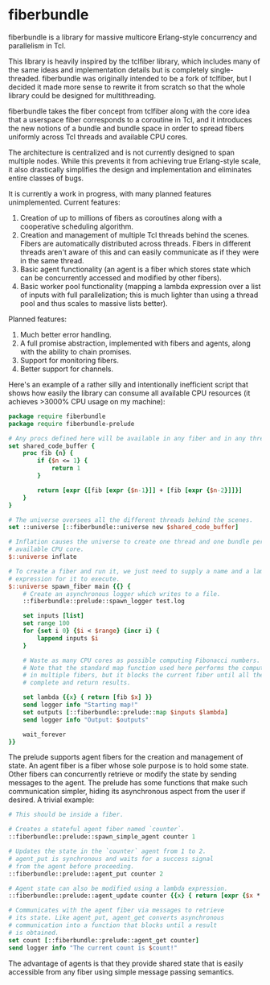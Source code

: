 fiberbundle
===========

fiberbundle is a library for massive multicore Erlang-style concurrency and parallelism in Tcl.

This library is heavily inspired by the tclfiber library, which includes many of the same ideas and implementation details but is completely single-threaded. fiberbundle was originally intended to be a fork of tclfiber, but I decided it made more sense to rewrite it from scratch so that the whole library could be designed for multithreading.

fiberbundle takes the fiber concept from tclfiber along with the core idea that a userspace fiber corresponds to a coroutine in Tcl, and it introduces the new notions of a bundle and bundle space in order to spread fibers uniformly across Tcl threads and available CPU cores.

The architecture is centralized and is not currently designed to span multiple nodes. While this prevents it from achieving true Erlang-style scale, it also drastically simplifies the design and implementation and eliminates entire classes of bugs.

It is currently a work in progress, with many planned features unimplemented. Current features:

1. Creation of up to millions of fibers as coroutines along with a cooperative scheduling algorithm.
2. Creation and management of multiple Tcl threads behind the scenes. Fibers are automatically distributed across threads. Fibers in different threads aren't aware of this and can easily communicate as if they were in the same thread.
3. Basic agent functionality (an agent is a fiber which stores state which can be concurrently accessed and modified by other fibers).
4. Basic worker pool functionality (mapping a lambda expression over a list of inputs with full parallelization; this is much lighter than using a thread pool and thus scales to massive lists better).

Planned features:

1. Much better error handling.
2. A full promise abstraction, implemented with fibers and agents, along with the ability to chain promises.
3. Support for monitoring fibers.
4. Better support for channels.

Here's an example of a rather silly and intentionally inefficient script that shows how easily the library can consume all available CPU resources (it achieves >3000% CPU usage on my machine):

```tcl
package require fiberbundle
package require fiberbundle-prelude

# Any procs defined here will be available in any fiber and in any thread.
set shared_code_buffer {
	proc fib {n} {
		if {$n <= 1} {
			return 1
		}

		return [expr {[fib [expr {$n-1}]] + [fib [expr {$n-2}]]}]
	}
}

# The universe oversees all the different threads behind the scenes.
set ::universe [::fiberbundle::universe new $shared_code_buffer]

# Inflation causes the universe to create one thread and one bundle per
# available CPU core.
$::universe inflate

# To create a fiber and run it, we just need to supply a name and a lambda
# expression for it to execute.
$::universe spawn_fiber main {{} {
	# Create an asynchronous logger which writes to a file.
	::fiberbundle::prelude::spawn_logger test.log

	set inputs [list]
	set range 100
	for {set i 0} {$i < $range} {incr i} {
		lappend inputs $i
	}

    # Waste as many CPU cores as possible computing Fibonacci numbers.
    # Note that the standard map function used here performs the computations in parallel
    # in multiple fibers, but it blocks the current fiber until all the calculations
    # complete and return results.

	set lambda {{x} { return [fib $x] }}
	send logger info "Starting map!"
	set outputs [::fiberbundle::prelude::map $inputs $lambda]
	send logger info "Output: $outputs"

	wait_forever
}}
```

The prelude supports agent fibers for the creation and management of state. An agent fiber is a fiber whose sole purpose is to hold some state. Other fibers can concurrently retrieve or modify the state by sending messages to the agent. The prelude has some functions that make such communication simpler, hiding its asynchronous aspect from the user if desired. A trivial example:

```tcl
# This should be inside a fiber.

# Creates a stateful agent fiber named `counter`.
::fiberbundle::prelude::spawn_simple_agent counter 1

# Updates the state in the `counter` agent from 1 to 2.
# agent_put is synchronous and waits for a success signal
# from the agent before proceeding.
::fiberbundle::prelude::agent_put counter 2

# Agent state can also be modified using a lambda expression.
::fiberbundle::prelude::agent_update counter {{x} { return [expr {$x * $x}] }}

# Communicates with the agent fiber via messages to retrieve
# its state. Like agent_put, agent_get converts asynchronous
# communication into a function that blocks until a result
# is obtained.
set count [::fiberbundle::prelude::agent_get counter]
send logger info "The current count is $count!"
```

The advantage of agents is that they provide shared state that is easily accessible from any fiber using simple message passing semantics.

